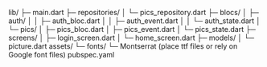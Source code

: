 lib/
├─ main.dart
├─ repositories/
│  └─ pics_repository.dart
├─ blocs/
│  ├─ auth/
│  │  ├─ auth_bloc.dart
│  │  ├─ auth_event.dart
│  │  └─ auth_state.dart
│  └─ pics/
│     ├─ pics_bloc.dart
│     ├─ pics_event.dart
│     └─ pics_state.dart
├─ screens/
│  ├─ login_screen.dart
│  └─ home_screen.dart
├─ models/
│  └─ picture.dart
assets/
└─ fonts/
   └─ Montserrat (place ttf files or rely on Google font files)
pubspec.yaml
